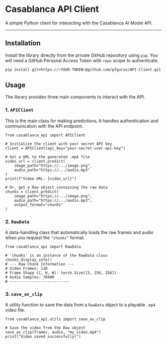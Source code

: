 # Casablanca API Client

A simple Python client for interacting with the Casablanca AI Model API.

---

## Installation

Install the library directly from the private GitHub repository using `pip`. You will need a GitHub Personal Access Token with `repo` scope to authenticate.

```bash
pip install git+https://<YOUR-TOKEN>@github.com/pfgurus/API-Client.git
````

## Usage

The library provides three main components to interact with the API.

### 1. `APIClient`

This is the main class for making predictions. It handles authentication and communication with the API endpoint.

```
from casablanca_api import APIClient

# Initialize the client with your secret API key
client = APIClient(api_key="your-secret-user-api-key")

# Get a URL to the generated .mp4 file
video_url = client.predict(
    image_path="https://.../image.png",
    audio_path="https://.../audio.mp3"
)
print(f"Video URL: {video_url}")

# Or, get a Raw object containing the raw data
chunks = client.predict(
    image_path="https://.../image.png",
    audio_path="https://.../audio.mp3",
    output_format="chunks"
)
```

### 2. `RawData`

A data-handling class that automatically loads the raw frames and audio when you request the `"chunks"` format.

```
from casablanca_api import RawData

# 'chunks' is an instance of the RawData class
chunks.display_info()
# --- Raw Chunk Information ---
# Video Frames: 110
# Frame Shape (C, H, W): torch.Size([3, 256, 256])
# Audio Samples: 70400
# ---------------------------
```

### 3. `save_av_clip`

A utility function to save the data from a `RawData` object to a playable `.mp4` video file.

```
from casablanca_api.utils import save_av_clip

# Save the video from the Raw object
save_av_clip(frames, audio, "my_video.mp4")
print("Video saved successfully!")
```
